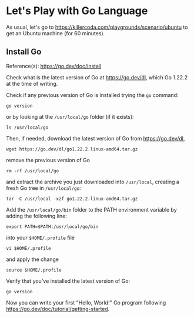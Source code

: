 # Let's Play with Go Language

As usual, let's go to <https://killercoda.com/playgrounds/scenario/ubuntu> to get an Ubuntu machine (for 60 minutes).

## Install Go

Reference(s): <https://go.dev/doc/install>

Check what is the latest version of Go at <https://go.dev/dl>, which Go 1.22.2 at the time of writing.

Check if any previous version of Go is installed trying the `go` command:

```text
go version
```

or by looking at the `/usr/local/go` folder (if it exists):

```text
ls /usr/local/go
```

Then, if needed, download the latest version of Go from <https://go.dev/dl>, 

```text
wget https://go.dev/dl/go1.22.2.linux-amd64.tar.gz
```

remove the previous version of Go

```text
rm -rf /usr/local/go
```

and extract the archive you just downloaded into `/usr/local`, creating a fresh Go tree in `/usr/local/go`:

```text
tar -C /usr/local -xzf go1.22.2.linux-amd64.tar.gz
```

Add the `/usr/local/go/bin` folder to the PATH environment variable by adding the following line:

```text
export PATH=$PATH:/usr/local/go/bin
```

into your `$HOME/.profile` file

```text
vi $HOME/.profile
```

and apply the change

```text
source $HOME/.profile
```

Verify that you've installed the latest version of Go:

```text
go version
```

Now you can write your first "Hello, World!" Go program following <https://go.dev/doc/tutorial/getting-started>.
